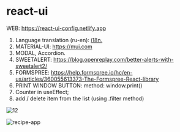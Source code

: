 # react-ui
WEB:  https://react-ui-config.netlify.app

1. Language translation (ru-en):  [i18n.](https://react.i18next.com/guides/quick-start )
2. MATERIAL-UI:  https://mui.com
3. MODAL, Accordion. 
4. SWEETALERT:  https://blog.openreplay.com/better-alerts-with-sweetalert2/
5. FORMSPREE:  https://help.formspree.io/hc/en-us/articles/360055613373-The-Formspree-React-library
6. PRINT WINDOW BUTTON:  method: window.print()
7. Counter in useEffect;
8. add / delete item from the list (using .filter method)

![12](https://github.com/KaSofi/react-ui/assets/103929930/cdf8d112-f727-4752-b9d2-bc11c1a732d5)


![recipe-app](https://github.com/KaSofi/react-ui/assets/103929930/40759158-b79d-4547-835f-3eeb7f51a8ab)


